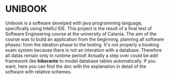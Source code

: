 # UNIBOOK
Unibook is a software develped with java programming language, specifically using IntelliJ IDE. This project is the result of a final test of Software Engineering course at the university of Catania. The aim of the course was to build an application from the beginning, planning all software phases: from the ideation phase to the testing.
It's not properly a booking exam system because there is not an interation with a database. Therefore all datas remain only in runtime period!
Actually a step over could be add framework like **hiberante** to model database tables automatically.
If you want, here you can find the doc with the explanation in detail of the software with relative schemes.
